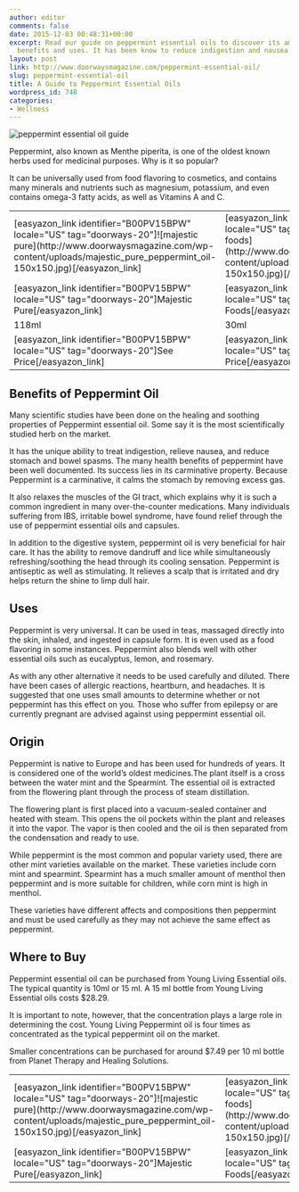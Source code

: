 ```yaml
---
author: editor
comments: false
date: 2015-12-03 00:48:31+00:00
excerpt: Read our guide on peppermint essential oils to discover its amazing health
  benefits and uses. It has been know to reduce indigestion and nausea.
layout: post
link: http://www.doorwaysmagazine.com/peppermint-essential-oil/
slug: peppermint-essential-oil
title: A Guide to Peppermint Essential Oils
wordpress_id: 748
categories:
- Wellness
---
```


![peppermint essential oil guide](http://www.doorwaysmagazine.com/wp-content/uploads/peppermint_essential_oil_guide.jpg)

Peppermint, also known as Menthe piperita, is one of the oldest known herbs used for medicinal purposes. Why is it so popular?  

It can be universally used from food flavoring to cosmetics, and contains many minerals and nutrients such as magnesium, potassium, and even contains omega-3 fatty acids, as well as Vitamins A and C. 

<table >
<tr >

<td >[easyazon_link identifier="B00PV15BPW" locale="US" tag="doorways-20"]![majestic pure](http://www.doorwaysmagazine.com/wp-content/uploads/majestic_pure_peppermint_oil-150x150.jpg)[/easyazon_link]
</td>

<td >[easyazon_link identifier="B00028MKRQ" locale="US" tag="doorways-20"]![now foods](http://www.doorwaysmagazine.com/wp-content/uploads/now_foods_peppermint_oil-150x150.jpg)[/easyazon_link]
</td>

<td >[easyazon_link identifier="B002RUH3OM" locale="US" tag="doorways-20"]![edens garden](http://www.doorwaysmagazine.com/wp-content/uploads/edens_garden_peppermint_oil-150x150.jpg)[/easyazon_link]
</td>

<td >[easyazon_link identifier="B003I6TOM8" locale="US" tag="doorways-20"]![doterra](http://www.doorwaysmagazine.com/wp-content/uploads/doterra_peppermint_essential_oil-150x150.jpg)[/easyazon_link]
</td>
</tr>
<tr >

<td >[easyazon_link identifier="B00PV15BPW" locale="US" tag="doorways-20"]Majestic Pure[/easyazon_link]
</td>

<td >[easyazon_link identifier="B00028MKRQ" locale="US" tag="doorways-20"]NOW Foods[/easyazon_link]
</td>

<td >[easyazon_link identifier="B002RUH3OM" locale="US" tag="doorways-20"]Edens Garden[/easyazon_link]
</td>

<td >[easyazon_link identifier="B003I6TOM8" locale="US" tag="doorways-20"]doTERRA[/easyazon_link]
</td>
</tr>
<tr >

<td >118ml
</td>

<td >30ml
</td>

<td >10ml
</td>

<td >15ml
</td>
</tr>
<tr >

<td >[easyazon_link identifier="B00PV15BPW" locale="US" tag="doorways-20"]See Price[/easyazon_link]
</td>

<td >[easyazon_link identifier="B00028MKRQ" locale="US" tag="doorways-20"]See Price[/easyazon_link]
</td>

<td >[easyazon_link identifier="B002RUH3OM" locale="US" tag="doorways-20"]See Price[/easyazon_link]
</td>

<td >[easyazon_link identifier="B003I6TOM8" locale="US" tag="doorways-20"]See Price[/easyazon_link]
</td>
</tr>
</table>



## Benefits of Peppermint Oil



Many scientific studies have been done on the healing and soothing properties of Peppermint essential oil. Some say it is the most scientifically studied herb on the market.

It has the unique ability to treat indigestion, relieve nausea, and reduce stomach and bowel spasms. The many health benefits of peppermint have been well documented. Its success lies in its carminative property. Because Peppermint is a carminative, it calms the stomach by removing excess gas. 

It also relaxes the muscles of the GI tract, which explains why it is such a common ingredient in many over-the-counter medications. Many individuals suffering from IBS, irritable bowel syndrome, have found relief through the use of peppermint essential oils and capsules. 

In addition to the digestive system, peppermint oil is very beneficial for hair care. It has the ability to remove dandruff and lice while simultaneously refreshing/soothing the head through its cooling sensation. Peppermint is antiseptic as well as stimulating. It relieves a scalp that is irritated and dry helps return the shine to limp dull hair.



## Uses



Peppermint is very universal. It can be used in teas, massaged directly into the skin, inhaled, and ingested in capsule form. It is even used as a food flavoring in some instances. Peppermint also blends well with other essential oils such as eucalyptus, lemon, and rosemary. 

As with any other alternative it needs to be used carefully and diluted. There have been cases of allergic reactions, heartburn, and headaches. It is suggested that one uses small amounts to determine whether or not peppermint has this effect on you. Those who suffer from epilepsy or are currently pregnant are advised against using peppermint essential oil.



## Origin



Peppermint is native to Europe and has been used for hundreds of years. It is considered one of the world’s oldest medicines.The plant itself is a cross between the water mint and the Spearmint.  The essential oil is extracted from the flowering plant through the process of steam distillation. 

The flowering plant is first placed into a vacuum-sealed container and heated with steam. This opens the oil pockets within the plant and releases it into the vapor. The vapor is then cooled and the oil is then separated from the condensation and ready to use. 

While peppermint is the most common and popular variety used, there are other mint varieties available on the market. These varieties include corn mint and  spearmint. Spearmint has a much smaller amount of menthol then peppermint and is more suitable for children, while corn mint is high in menthol. 

These varieties have different affects and compositions then peppermint and must be used carefully as they may not achieve the same effect as peppermint. 



## Where to Buy



Peppermint essential oil can be purchased from Young Living Essential oils. The typical quantity is 10ml or 15 ml.  A 15 ml bottle from Young Living Essential oils costs $28.29. 

It is important to note, however, that the concentration plays a large role in determining the cost. Young Living Peppermint oil is four times as concentrated as the typical peppermint oil on the market. 

Smaller concentrations can be purchased for around $7.49 per 10 ml bottle from Planet Therapy and Healing Solutions. 

<table >
<tr >

<td >[easyazon_link identifier="B00PV15BPW" locale="US" tag="doorways-20"]![majestic pure](http://www.doorwaysmagazine.com/wp-content/uploads/majestic_pure_peppermint_oil-150x150.jpg)[/easyazon_link]
</td>

<td >[easyazon_link identifier="B00028MKRQ" locale="US" tag="doorways-20"]![now foods](http://www.doorwaysmagazine.com/wp-content/uploads/now_foods_peppermint_oil-150x150.jpg)[/easyazon_link]
</td>

<td >[easyazon_link identifier="B002RUH3OM" locale="US" tag="doorways-20"]![edens garden](http://www.doorwaysmagazine.com/wp-content/uploads/edens_garden_peppermint_oil-150x150.jpg)[/easyazon_link]
</td>

<td >[easyazon_link identifier="B003I6TOM8" locale="US" tag="doorways-20"]![doterra](http://www.doorwaysmagazine.com/wp-content/uploads/doterra_peppermint_essential_oil-150x150.jpg)[/easyazon_link]
</td>
</tr>
<tr >

<td >[easyazon_link identifier="B00PV15BPW" locale="US" tag="doorways-20"]Majestic Pure[/easyazon_link]
</td>

<td >[easyazon_link identifier="B00028MKRQ" locale="US" tag="doorways-20"]NOW Foods[/easyazon_link]
</td>

<td >[easyazon_link identifier="B002RUH3OM" locale="US" tag="doorways-20"]Edens Garden[/easyazon_link]
</td>

<td >[easyazon_link identifier="B003I6TOM8" locale="US" tag="doorways-20"]doTERRA[/easyazon_link]
</td>
</tr>
</table>
